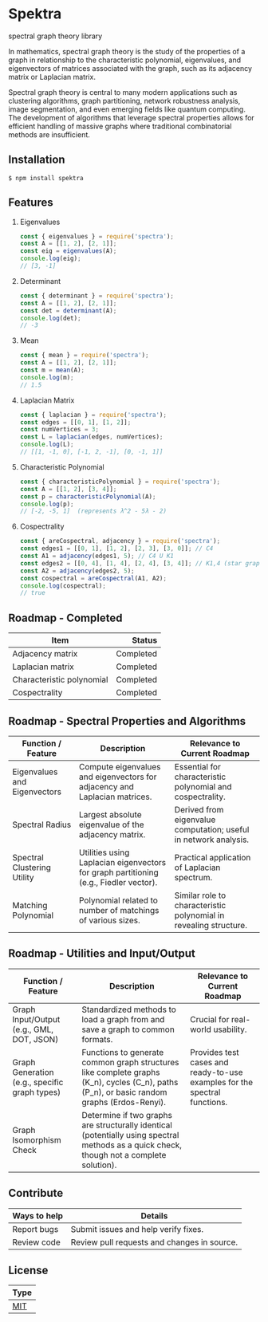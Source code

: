 # Spektra
spectral graph theory library

In mathematics, spectral graph theory is the study of the properties of a graph in relationship to the characteristic polynomial, eigenvalues, and eigenvectors of matrices associated with the graph, such as its adjacency matrix or Laplacian matrix.

Spectral graph theory is central to many modern applications such as clustering algorithms, graph partitioning, network robustness analysis, image segmentation, and even emerging fields like quantum computing. The development of algorithms that leverage spectral properties allows for efficient handling of massive graphs where traditional combinatorial methods are insufficient.

## Installation

```console
$ npm install spektra
```

## Features
 1. Eigenvalues
    ```js
    const { eigenvalues } = require('spectra');
    const A = [[1, 2], [2, 1]];
    const eig = eigenvalues(A);
    console.log(eig);
    // [3, -1]
    ```

 2. Determinant
    ```js
    const { determinant } = require('spectra');
    const A = [[1, 2], [2, 1]];
    const det = determinant(A);
    console.log(det);
    // -3
    ```
 3. Mean
    ```js
    const { mean } = require('spectra');
    const A = [[1, 2], [2, 1]];
    const m = mean(A);
    console.log(m);
    // 1.5
    ```
 4. Laplacian Matrix
    ```js
    const { laplacian } = require('spectra');
    const edges = [[0, 1], [1, 2]];
    const numVertices = 3;
    const L = laplacian(edges, numVertices);
    console.log(L);
    // [[1, -1, 0], [-1, 2, -1], [0, -1, 1]]
    ```
 5. Characteristic Polynomial
    ```js
    const { characteristicPolynomial } = require('spectra');
    const A = [[1, 2], [3, 4]];
    const p = characteristicPolynomial(A);
    console.log(p);
    // [-2, -5, 1]  (represents λ^2 - 5λ - 2)
    ```
 6. Cospectrality
    ```js
    const { areCospectral, adjacency } = require('spectra');
    const edges1 = [[0, 1], [1, 2], [2, 3], [3, 0]]; // C4
    const A1 = adjacency(edges1, 5); // C4 U K1
    const edges2 = [[0, 4], [1, 4], [2, 4], [3, 4]]; // K1,4 (star graph)
    const A2 = adjacency(edges2, 5);
    const cospectral = areCospectral(A1, A2);
    console.log(cospectral);
    // true
    ```

## Roadmap - Completed

| Item | Status |
|---|---:|
| Adjacency matrix | Completed |
| Laplacian matrix | Completed |
| Characteristic polynomial | Completed |
| Cospectrality | Completed |

## Roadmap - Spectral Properties and Algorithms

| Function / Feature | Description | Relevance to Current Roadmap |
|---|---|---|
| Eigenvalues and Eigenvectors | Compute eigenvalues and eigenvectors for adjacency and Laplacian matrices. | Essential for characteristic polynomial and cospectrality. |
| Spectral Radius | Largest absolute eigenvalue of the adjacency matrix. | Derived from eigenvalue computation; useful in network analysis. |
| Spectral Clustering Utility | Utilities using Laplacian eigenvectors for graph partitioning (e.g., Fiedler vector). | Practical application of Laplacian spectrum. |
| Matching Polynomial | Polynomial related to number of matchings of various sizes. | Similar role to characteristic polynomial in revealing structure. |


## Roadmap - Utilities and Input/Output
| Function / Feature | Description | Relevance to Current Roadmap |
|---|---|---|
| Graph Input/Output (e.g., GML, DOT, JSON) | Standardized methods to load a graph from and save a graph to common formats. | Crucial for real-world usability. |
| Graph Generation (e.g., specific graph types) | Functions to generate common graph structures like complete graphs (K_n), cycles (C_n), paths (P_n), or basic random graphs (Erdos-Renyi). | Provides test cases and ready-to-use examples for the spectral functions. |
| Graph Isomorphism Check | Determine if two graphs are structurally identical (potentially using spectral methods as a quick check, though not a complete solution). | |

## Contribute

| Ways to help | Details |
|---|---|
| Report bugs | Submit issues and help verify fixes. |
| Review code | Review pull requests and changes in source. |

## License

| Type |
|---|
| [MIT](LICENSE) |
